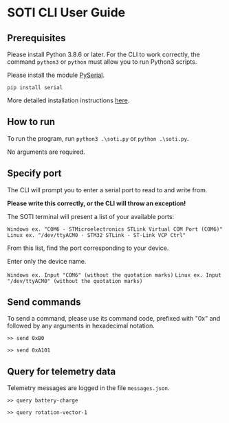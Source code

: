 # SOTI CLI User Guide

## Prerequisites
Please install Python 3.8.6 or later. For the CLI to work correctly, the command `python3` or `python` must allow you to run Python3 scripts.

Please install the module [PySerial](https://pyserial.readthedocs.io/en/latest/index.html).

`pip install serial`

More detailed installation instructions [here](https://github.com/pyserial/pyserial#installation).

## How to run
To run the program, run `python3 .\soti.py` or `python .\soti.py`.

No arguments are required.

## Specify port
The CLI will prompt you to enter a serial port to read to and write from.

**Please write this correctly, or the CLI will throw an exception!**

The SOTI terminal will present a list of your available ports:

`Windows ex. "COM6 - STMicroelectronics STLink Virtual COM Port (COM6)"`
`Linux ex. "/dev/ttyACM0 - STM32 STLink - ST-Link VCP Ctrl"`

From this list, find the port corresponding to your device.

Enter only the device name.

`Windows ex. Input "COM6" (without the quotation marks)`
`Linux ex. Input "/dev/ttyACM0" (without the quotation marks)`

## Send commands
To send a command, please use its command code, prefixed with "0x" and followed by any arguments in hexadecimal notation.

`>> send 0xB0`

`>> send 0xA101`

## Query for telemetry data
Telemetry messages are logged in the file `messages.json`.

`>> query battery-charge`

`>> query rotation-vector-1`